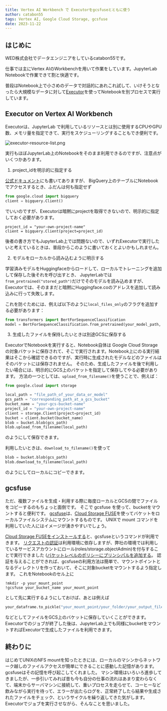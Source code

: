 ```yaml
---
title: Vertex AI Workbench で Executorをgcsfuseとともに使う
author: catabon55
tags: Vertex AI, Google Cloud Storage, gcsfuse
date: 2023-11-22
---
```


## はじめに
WED株式会社でデータエンジニアをしているcatabon55です。

仕事では主にVertex AIのWorkbenchを用いて作業をしています。JupyterLab Notebookで作業できて割と快適です。

普段はNotebook上で小さめのデータで対話的にあれこれ試して、いけそうとなったら大規模なデータに対して[Executor](https://cloud.google.com/vertex-ai/docs/workbench/managed/executor?hl=ja)を使ってNotebookを別プロセスで実行しています。


## Executor on Vertex AI Workbench

Executorは、JupyterLab で利用しているリソースとは別に使用するCPUやGPU数、メモリ量を指定できて、実行をスケジューリングすることもでき便利です。

![executor-resource-list.png](<content/20231121-executor-meets-gcsfuse/executor_resource_list.png>)

実行もほぼJupyterLab上のNotebookをそのまま利用できるのですが、注意点がいくつかあります。

1. project_idを明示的に指定する

[公式ドキュメント](https://cloud.google.com/vertex-ai/docs/workbench/managed/executor?hl=ja#explicit-project-selection)にも書いてありますが、
BigQuery上のテーブルにNotebookでアクセスするとき、ふだんは何も指定せず

```python
from google.cloud import bigquery
client = bigquery.Client()
```
でいいのですが、Executorは暗黙にprojectを取得できないので、明示的に指定しておく必要があります。
```
project_id = "your-own-project-name"
client = bigquery.Client(project=project_id)
```
後者の書き方でもJupyterLab上では問題ないので、いずれExecutorで実行したいと考えているときは、普段からこのように書いておくとよいかもしれません。


2. モデルをローカルから読み込むように明示する

学習済みモデルをHuggingfaceからロードして、ローカルでトレーニングを追加して保存した後それを呼び出すとき、
JupyterLabでは`from_pretrained("stored_path")`だけでそのモデルを読み込めますが、
Executorでは、そのままだと暗黙にHuggingface.coのアドレスを追加して読み込みに行って失敗します。

これを防ぐためには、例えば以下のように`local_files_only`のフラグを追加する必要があります：
```python
from transformers import BertForSequenceClassification
model = BertForSequenceClassification.from_pretrained(your_model_path, local_files_only=True)
```

3. 生成したファイルを保持したいときは別途GCSに保存する

ExecutorでNotebookを実行すると、Notebook自体は Google Cloud Storageの対象バケットに保存されて、そこで実行されます。Notebook上にのる実行結果はそこから確認できるのですが、実行時に生成されたモデルなどのファイルはそのバケットには保存されません。
そのため、生成したファイルを後で利用したい場合には、明示的にGCS上のバケットを指定して保存してやる必要があります。
方法の一つとしては、`upload_from_filename()`を使うことで、例えば：

```python
from google.cloud import storage

local_path = "file_path_of_your_data_or_model"
gcs_path = "corresponding_path_at_a_gcs_bucket"
bucket_name = "your-gcs-bucket-name"
project_id = "your-own-project-name"
client = storage.Client(project=project_id)
bucket = client.bucket(bucket_name)
blob = bucket.blob(gcs_path)
blob.upload_from_filename(local_path)
```
のようにして保存できます。

利用したいときは、`download_to_filename()`を使って
```python
blob = bucket.blob(gcs_path)
blob.download_to_filename(local_path)
```
のようにしてローカルにコピーできます。

## gcsfuse

ただ、複数ファイルを生成・利用する際に毎度ローカルとGCSの間でファイルをコピーするのもちょっと面倒です。
そこで gcsfuse を使って、bucketをマウントすると便利です。
[gcsfuse](https://cloud.google.com/storage/docs/gcsfuse-mount?hl=ja)は、[Cloud Storage FUSE](https://cloud.google.com/storage/docs/gcs-fuse?hl=ja)を使ってバケットをローカルファイルシステムにマウントするものです。
UNIXで mount コマンドを利用していた人にはイメージが湧きやすいでしょう。

[Cloud Storage FUSEをインストールする](https://cloud.google.com/storage/docs/gcsfuse-install?hl=ja)と、gcsfuseというコマンドが利用できます。
[リクエストの認証](https://cloud.google.com/storage/docs/gcsfuse-mount?hl=ja#authenticate_requests)は利用環境に依存しますが、弊社の環境では利用しているサービスアカウントにロール(roles/storage.objectAdmin)を付与することで実行できました ([バケットレベルのポリシーにプリンシパルを追加する](https://cloud.google.com/storage/docs/access-control/using-iam-permissions?hl=ja%E3%80%82#bucket-add)。
認証を与えることができれば、gcsfuseの利用方法は簡単で、マウントポイントとなるディレクトリを作っておいて、そこに対象bucketをマウントするよう指定します。
これをNotebookのセル上に
```
!mkdir -p your_mount_point
!gcsfuse your_bucket_name your_mount_point
```
として先に実行するようにしておけば、あとは例えば
```python
your_dataframe.to_pickle("your_mount_point/your_folder/your_output_file")
```
などとしてファイルをGCS上のバケットに保存していくことができます。
Executorでのジョブが終了した後は、JupyterLab上でも同様にbucketをマウントすればExecutorで生成したファイルを利用できます。

## 終わりに

はじめてUNIXのNFS mountを知ったときには、ローカルのマシンからネットワーク越しのファイルアクセスが簡単にできることに感動した記憶があります。gcsfuseはその記憶を呼び起こしてくれました。
マシン環境はいろいろ進歩してきましたが、一歩引いてみれば昔も今も自分の仕事の流れはあまり変わらなくて、端末からサーバマシンに接続して、重いプロセスを走らせて、コーヒーなど飲みながら実行を待って、エラーが出たらログを、正常終了したら結果や生成されたファイルをチェック、というサイクルを繰り返してきた気がします。Executorでジョブを実行させながら、そんなことを思いました。


